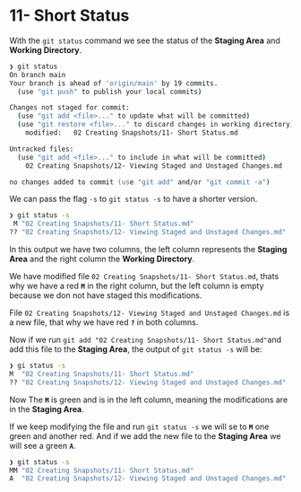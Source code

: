 # 11- Short Status

With the `git status` command we see the status of the **Staging Area** and **Working Directory**.

```zsh
❯ git status
On branch main
Your branch is ahead of 'origin/main' by 19 commits.
  (use "git push" to publish your local commits)

Changes not staged for commit:
  (use "git add <file>..." to update what will be committed)
  (use "git restore <file>..." to discard changes in working directory)
	modified:   02 Creating Snapshots/11- Short Status.md

Untracked files:
  (use "git add <file>..." to include in what will be committed)
	02 Creating Snapshots/12- Viewing Staged and Unstaged Changes.md

no changes added to commit (use "git add" and/or "git commit -a")
```

We can pass the flag `-s` to `git status -s` to have a shorter version.

```zsh
❯ git status -s
 M "02 Creating Snapshots/11- Short Status.md"
?? "02 Creating Snapshots/12- Viewing Staged and Unstaged Changes.md"
```

In this output we have two columns, the left column represents the **Staging Area** and the right column the **Working Directory**.

We have modified file `02 Creating Snapshots/11- Short Status.md`, thats why we have a red **`M`** in the right column, but the left column is empty because we don not have staged this modifications.

File `02 Creating Snapshots/12- Viewing Staged and Unstaged Changes.md` is a new file, that why we have red **`?`** in both columns.

Now if we run `git add "02 Creating Snapshots/11- Short Status.md"`and add this file to the **Staging Area**, the output of `git status -s` will be:

```zsh
❯ gi status -s
M  "02 Creating Snapshots/11- Short Status.md"
?? "02 Creating Snapshots/12- Viewing Staged and Unstaged Changes.md"
```

Now The **`M`** is green and is in the left column, meaning the modifications are in the **Staging Area**.

If we keep modifying the file and run `git status -s` we will se to **`M`** one green and another red. And if we add the new file to the **Staging Area** we will see a green **`A`**.

```zsh
❯ git status -s
MM "02 Creating Snapshots/11- Short Status.md"
A  "02 Creating Snapshots/12- Viewing Staged and Unstaged Changes.md"
```
